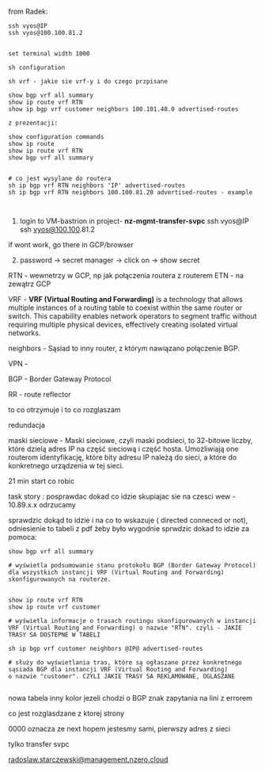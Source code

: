 
from Radek:
```
ssh vyos@IP
ssh vyos@100.100﻿.81.2


set terminal width 1000  

sh configuration

sh vrf - jakie sie vrf-y i do czego przpisane
  
show bgp vrf all summary  
show ip route vrf RTN  
show ip bgp vrf customer neighbors 100.101.48.0 advertised-routes

z prezentacji:

show configuration commands
show ip route
show ip route vrf RTN
show bgp vrf all summary


# co jest wysylane do routera
sh ip bgp vrf RTN neighbors 'IP' advertised-routes
sh ip bgp vrf RTN neighbors 100.100.81.20 advertised-routes - example 



```

1. login to VM-bastrion  in project- **nz-mgmt-transfer-svpc**
ssh vyos@IP
ssh vyos@100.100﻿.81.2

if wont work, go there in GCP/browser

2. password -> secret manager -> click on -> show secret


RTN - wewnetrzy w GCP, np jak połączenia routera z routerem
ETN - na zewątrz GCP

VRF - **VRF (Virtual Routing and Forwarding)** is a technology that allows multiple instances of a routing table to coexist within the same router or switch. This capability enables network operators to segment traffic without requiring multiple physical devices, effectively creating isolated virtual networks.

neighbors - Sąsiad to inny router, z którym nawiązano połączenie BGP.

VPN - 

BGP - Border Gateway Protocol

RR - route reflector

to co otrzymuje i to co rozglaszam

redundacja

maski sieciowe - Maski sieciowe, czyli maski podsieci, to 32-bitowe liczby, które dzielą adres IP na część sieciową i część hosta. Umożliwiają one routerom identyfikację, które bity adresu IP należą do sieci, a które do konkretnego urządzenia w tej sieci.

21 min start co robic

task story : 
posprawdac dokad co idzie skupiajac sie na czesci wew - 10.89.x.x odrzucamy

 sprawdzic dokąd to idzie i na co to wskazuje ( directed conneced or not), odniesienie to tabeli z pdf 
żeby było wygodnie sprwdzic dokad to idzie za pomoca:

```
show bgp vrf all summary

# wyświetla podsumowanie stanu protokołu BGP (Border Gateway Protocol) dla wszystkich instancji VRF (Virtual Routing and Forwarding) skonfigurowanych na routerze.


show ip route vrf RTN 
show ip route vrf customer

# wyświetla informacje o trasach routingu skonfigurowanych w instancji VRF (Virtual Routing and Forwarding) o nazwie "RTN". czyli - JAKIE TRASY SA DOSTEPNE W TABELI

sh ip bgp vrf customer neighbors @IP@ advertised-routes

# służy do wyświetlania tras, które są ogłaszane przez konkretnego sąsiada BGP dla instancji VRF (Virtual Routing and Forwarding) o nazwie "customer". CZYLI JAKIE TRASY SA REKLAMOWANE, OGLASZANE


```
  nowa tabela 
inny kolor jezeli chodzi o BGP
znak zapytania na lini z errorem

co jest rozglasdzane z ktorej strony

0000 oznacza ze next hopem jestesmy sami, pierwszy adres z sieci


tylko transfer svpc


radoslaw.starczewski@management.nzero.cloud